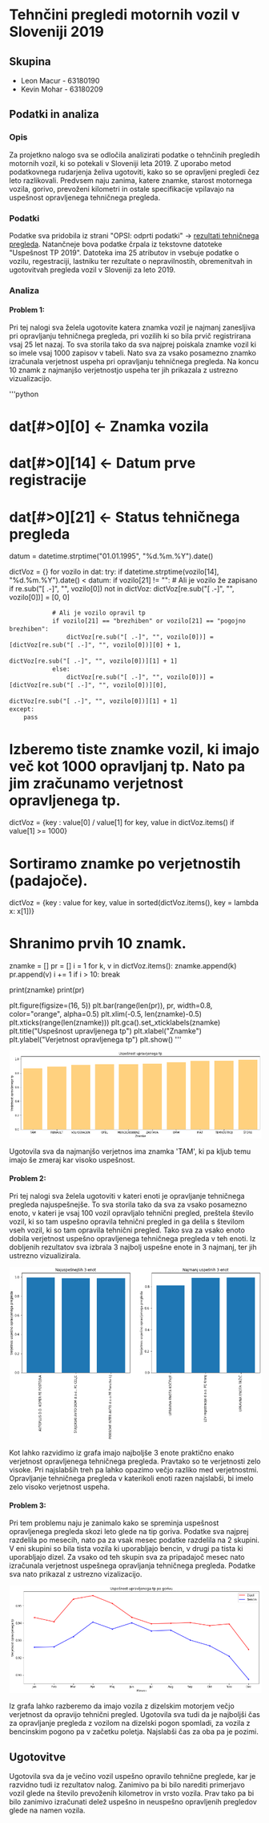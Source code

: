 # Tehnčini pregledi motornih vozil v Sloveniji 2019

## Skupina
* Leon Macur - 63180190
* Kevin Mohar - 63180209

## Podatki in analiza
### Opis
Za projetkno nalogo sva se odločila analizirati podatke o tehnčinih pregledih motornih vozil, ki so potekali v Sloveniji leta 2019. Z uporabo metod podatkovnega rudarjenja želiva ugotoviti, kako so se opravljeni pregledi čez leto razlikovali. Predvsem naju zanima, katere znamke, starost motornega vozila, gorivo, prevoženi kilometri in ostale specifikacije vpilavajo na uspešnost opravljenega tehničnega pregleda.

### Podatki
Podatke sva pridobila iz strani "OPSI: odprti podatki" -> [rezultati tehničnega pregleda](https://podatki.gov.si/dataset/rezultati-tehnicnih-pregledov-motornih-vozil). Natančneje bova podatke črpala iz tekstovne datoteke "Uspešnost TP 2019". Datoteka ima 25 atributov in vsebuje podatke o vozilu, regestraciji, lastniku ter rezultate o nepravilnostih, obremenitvah in ugotovitvah pregleda vozil v Sloveniji za leto 2019.

### Analiza
#### Problem 1:
Pri tej nalogi sva želela ugotovite katera znamka vozil je najmanj zanesljiva pri opravljanju tehničnega pregleda, pri vozilih ki so bila prvič registrirana vsaj 25 let nazaj. To sva storila tako da sva najprej poiskala znamke vozil ki so imele vsaj 1000 zapisov v tabeli. Nato sva za vsako posamezno znamko izračunala verjetnost uspeha pri opravljanju tehničnega pregleda. Na koncu 10 znamk z najmanjšo verjetnostjo uspeha ter jih prikazala z ustrezno vizualizacijo.

'''python
# dat[#>0][0] <- Znamka vozila
# dat[#>0][14] <- Datum prve registracije
# dat[#>0][21] <- Status tehničnega pregleda

datum = datetime.strptime("01.01.1995", "%d.%m.%Y").date()

dictVoz = {}
for vozilo in dat:
    try:
        if datetime.strptime(vozilo[14], "%d.%m.%Y").date() < datum:
            if vozilo[21] != "":
                # Ali je vozilo že zapisano
                if re.sub("[ .-]", "", vozilo[0]) not in dictVoz:
                    dictVoz[re.sub("[ .-]", "", vozilo[0])] = [0, 0]

                # Ali je vozilo opravil tp
                if vozilo[21] == "brezhiben" or vozilo[21] == "pogojno brezhiben":
                    dictVoz[re.sub("[ .-]", "", vozilo[0])] = [dictVoz[re.sub("[ .-]", "", vozilo[0])][0] + 1, 
                                                               dictVoz[re.sub("[ .-]", "", vozilo[0])][1] + 1]
                else:
                    dictVoz[re.sub("[ .-]", "", vozilo[0])] = [dictVoz[re.sub("[ .-]", "", vozilo[0])][0], 
                                                               dictVoz[re.sub("[ .-]", "", vozilo[0])][1] + 1]
    except:
        pass

# Izberemo tiste znamke vozil, ki imajo več kot 1000 opravljanj tp. Nato pa jim zračunamo verjetnost opravljenega tp.
dictVoz = {key : value[0] / value[1] for key, value in dictVoz.items() if value[1] >= 1000}

# Sortiramo znamke po verjetnostih (padajoče).
dictVoz = {key : value for key, value in sorted(dictVoz.items(), key = lambda x: x[1])}

# Shranimo prvih 10 znamk.
znamke = []
pr = []
i = 1
for k, v in dictVoz.items():
    znamke.append(k)
    pr.append(v)
    i += 1
    if i > 10: break
        
print(znamke)
print(pr)

plt.figure(figsize=(16, 5))
plt.bar(range(len(pr)), pr, width=0.8, color="orange", alpha=0.5)
plt.xlim(-0.5, len(znamke)-0.5)
plt.xticks(range(len(znamke)))
plt.gca().set_xticklabels(znamke)
plt.title("Uspešnost upravljenega tp")
plt.xlabel("Znamke")
plt.ylabel("Verjetnost opravljenega tp")
plt.show()
'''

![Graf1](slike/graf1.png)

Ugotovila sva da najmanjšo verjetnos ima znamka 'TAM', ki pa kljub temu imajo še zmeraj kar visoko uspešnost.

#### Problem 2:
Pri tej nalogi sva želela ugotoviti v kateri enoti je opravljanje tehničnega pregleda najuspešnejše. To sva storila tako da sva za vsako posamezno enoto, v kateri je vsaj 100 vozil opravljalo tehnični pregled, preštela število vozil, ki so tam uspešno opravila tehnični pregled in ga delila s številom vseh vozil, ki so tam opravila tehnični pregled. Tako sva za vsako enoto dobila verjetnost uspešno opravljenega tehničnega pregleda v teh enoti. Iz dobljenih rezultatov sva izbrala 3 najbolj uspešne enote in 3 najmanj, ter jih ustrezno vizualizirala.

![Graf2](slike/graf2.png)

Kot lahko razvidimo iz grafa imajo najboljše 3 enote praktično enako verjetnost opravljenega tehničnega pregleda. Pravtako so te verjetnosti zelo visoke. Pri najslabših treh pa lahko opazimo večjo razliko med verjetnostmi. Opravljanje tehničnega pregleda v katerikoli enoti razen najslabši, bi imelo zelo visoko verjetnost uspeha.


#### Problem 3:
Pri tem problemu naju je zanimalo kako se spreminja uspešnost opravljenega pregleda skozi leto glede na tip goriva. Podatke sva najprej razdelila po mesecih, nato pa za vsak mesec podatke razdelila na 2 skupini. V eni skupini so bila tista vozila ki uporabljajo bencin, v drugi pa tista ki uporabljajo dizel. Za vsako od teh skupin sva za pripadajoč mesec nato izračunala verjetnost uspešnega opravljanja tehničnega pregleda. Podatke sva nato prikazal z ustrezno vizalizacijo.

![Graf3](slike/graf3.png)

Iz grafa lahko razberemo da imajo vozila z dizelskim motorjem večjo verjetnost da opravijo tehnični pregled. Ugotovila sva tudi da je najboljši čas za opravljanje pregleda z vozilom na dizelski pogon spomladi, za vozila z bencinskim pogono pa v začetku poletja. Najslabši čas za oba pa je pozimi.

## Ugotovitve
Ugotovila sva da je večino vozil uspešno opravilo tehnične preglede, kar je razvidno tudi iz rezultatov nalog. Zanimivo pa bi bilo narediti primerjavo vozil glede na število prevoženih kilometrov in vrsto vozila. Prav tako pa bi bilo zanimivo izračunati delež uspešno in neuspešno opravljenih pregledov glede na namen vozila.
